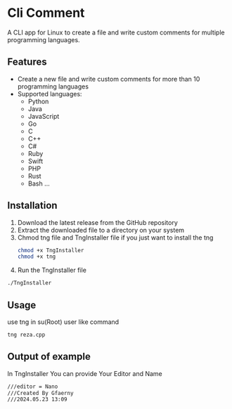 # Cli Comment

A CLI app for Linux to create a file and write custom comments for multiple programming languages.

## Features

- Create a new file and write custom comments for more than 10 programming languages
- Supported languages:
  - Python
  - Java
  - JavaScript
  - Go
  - C
  - C++
  - C#
  - Ruby
  - Swift
  - PHP
  - Rust
  - Bash
  ...
## Installation
1. Download the latest release from the GitHub repository
2. Extract the downloaded file to a directory on your system
3. Chmod tng file and TngInstaller file if you just want to install the tng
   ```bash
   chmod +x TngInstaller
   chmod +x tng
   ```
5. Run the TngInstaller file
  ```bash  
./TngInstaller
```
## Usage

use tng  in su(Root) user like command 
```bash
tng reza.cpp
```
## Output of example
In TngInstaller You can provide Your Editor and  Name 
```bash
///editor = Nano
///Created By Gfaerny
///2024.05.23 13:09
```

